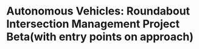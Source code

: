 # Autonomous Vehicles: Roundabout Intersection Management Project Beta(with entry points on approach)